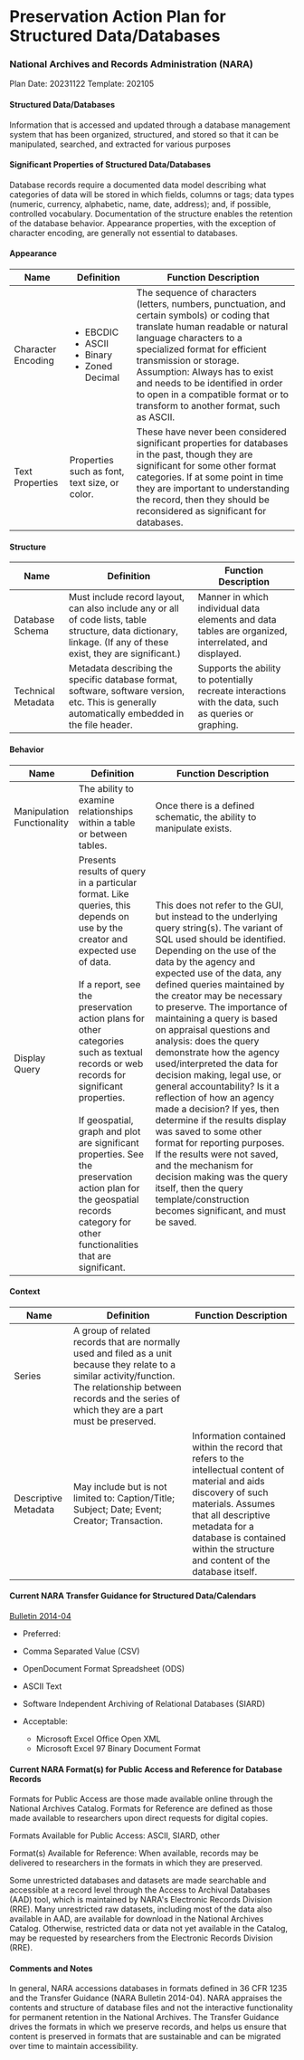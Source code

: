 # Preservation Action Plan for Structured Data/Databases
### National Archives and Records Administration (NARA)

Plan Date: 20231122
Template: 202105

#### Structured Data/Databases
Information that is accessed and updated through a database management system that has been organized, structured, and stored so that it can be manipulated, searched, and extracted for various purposes

#### Significant Properties of Structured Data/Databases
Database records require a documented data model describing what categories of data will be stored in which fields, columns or tags; data types (numeric, currency, alphabetic, name, date, address); and, if possible, controlled vocabulary. Documentation of the structure enables the retention of the database behavior. Appearance properties, with the exception of character encoding, are generally not essential to databases. 

#### Appearance
| Name  | Definition  | Function Description  |
| ------------ | ------------ | ------------ |
| Character Encoding  | <ul><li>EBCDIC<li>ASCII<li>Binary<li>Zoned Decimal |The sequence of characters (letters, numbers, punctuation, and certain symbols) or coding that translate human readable or natural language characters to a specialized format for efficient transmission or storage. Assumption:  Always has to exist and needs to be identified in order to open in a compatible format or to transform to another format, such as ASCII.  |
| Text Properties  | Properties such as font, text size, or color.   |  These have never been considered significant properties for databases in the past, though they are significant for some other format categories. If at some point in time they are important to understanding the record, then they should be reconsidered as significant for databases. |
#### Structure
| Name  | Definition  | Function Description  |
| ------------ | ------------ | ------------ |
| Database Schema  | Must include record layout, can also include any or all of code lists, table structure, data dictionary, linkage. (If any of these exist, they are significant.) | Manner in which individual data elements and data tables are organized, interrelated, and displayed. |
| Technical Metadata  | Metadata describing the specific database format, software, software version, etc. This is generally automatically embedded in the file header.  | Supports the ability to potentially recreate interactions with the data, such as queries or graphing. |


#### Behavior
| Name  | Definition  | Function Description  |
| ------------ | ------------ | ------------ |
| Manipulation Functionality | The ability to examine relationships within a table or between tables.  | Once there is a defined schematic, the ability to manipulate exists.  |
|Display Query| Presents results of query in a particular format. Like queries, this depends on use by the creator and expected use of data. <br><br>If a report, see the preservation action plans for other categories such as textual records or web records for significant properties. <br><br>If geospatial, graph and plot are significant properties. See the preservation action plan for the geospatial records category for other functionalities that are significant.| This does not refer to the GUI, but instead to the underlying query string(s). The variant of SQL used should be identified. Depending on the use of the data by the agency and expected use of the data, any defined queries maintained by the creator may be necessary to preserve. The importance of maintaining a query is based on appraisal questions and analysis: does the query demonstrate how the agency used/interpreted the data for decision making, legal use, or general accountability?  Is it a reflection of how an agency made a decision?  If yes, then determine if the results display was saved to some other format for reporting purposes. If the results were not saved, and the mechanism for decision making was the query itself, then the query template/construction becomes significant, and must be saved.|


#### Context
| Name  | Definition  | Function Description  |
| ------------ | ------------ | ------------ |
| Series | A group of related records that are normally used and filed as a unit because they relate to a similar activity/function. The relationship between records and the series of which they are a part must be preserved. |   |
| Descriptive Metadata  |  May include but is not limited to: Caption/Title; Subject; Date; Event; Creator; Transaction. | Information contained within the record that refers to the intellectual content of material and aids discovery of such materials. Assumes that all descriptive metadata for a database is contained within the structure and content of the database itself.  |

#### Current NARA Transfer Guidance for Structured Data/Calendars
[Bulletin 2014-04](https://www.archives.gov/records-mgmt/bulletins/2014/2014-04.html "Bulletin 2014-04")

- Preferred:
 - Comma Separated Value (CSV)
 - OpenDocument Format Spreadsheet (ODS)
 - ASCII Text
 - Software Independent Archiving of Relational Databases (SIARD)

- Acceptable: 
	- Microsoft Excel Office Open XML 
	- Microsoft Excel 97 Binary Document Format  


#### Current NARA Format(s) for Public Access and Reference for Database Records
Formats for Public Access are those made available online through the National Archives Catalog. Formats for Reference are defined as those made available to researchers upon direct requests for digital copies.

Formats Available for Public Access: ASCII, SIARD, other

Format(s) Available for Reference: When available, records may be delivered to researchers in the formats in which they are preserved.

Some unrestricted databases and datasets are made searchable and accessible at a record level through the Access to Archival Databases (AAD) tool, which is maintained by NARA's Electronic Records Division (RRE). Many unrestricted raw datasets, including most of the data also available in AAD, are available for download in the National Archives Catalog. Otherwise, restricted data or data not yet available in the Catalog, may be requested by researchers from  the Electronic Records Division (RRE).


#### Comments and Notes
In general, NARA accessions databases in formats defined in 36 CFR 1235 and the Transfer Guidance (NARA Bulletin 2014-04). NARA appraises the contents and structure of database files and not the interactive functionality for permanent retention in the National Archives. The Transfer Guidance drives the formats in which we preserve records, and helps us ensure that content is preserved in formats that are sustainable and can be migrated over time to maintain accessibility.




